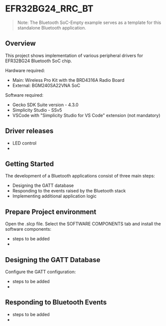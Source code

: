 # EFR32BG24_RRC_BT

> Note: The Bluetooth SoC-Empty example serves as a template for this standalone Bluetooth application.

## Overview

This project shows implementation of various peripheral drivers for EFR32BG24 Bluetooth SoC chip.

Hardware required:
- Main: Wireless Pro Kit with the BRD4316A Radio Board
- External: BGM240SA22VNA SoC

Software required:
- Gecko SDK Suite version - 4.3.0
- Simplicity Studio - SSv5
- VSCode with "Simplicity Studio for VS Code" extension (not mandatory)

## Driver releases

- LED control
- 

## Getting Started

The development of a Bluetooth applications consist of three main steps:
- Designing the GATT database
- Responding to the events raised by the Bluetooth stack
- Implementing additional application logic

## Prepare Project environment

Open the .slcp file. Select the SOFTWARE COMPONENTS tab and install the software components:
- steps to be added
- 

## Designing the GATT Database

Configure the GATT configuration:
- steps to be added
- 

## Responding to Bluetooth Events

- steps to be added
- 
